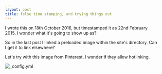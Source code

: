 ```yaml
---
layout: post
title: false time stamping, and trying things out
---
```


I wrote this on 18th October 2016, but timestamped it as 22nd February 2015. I wonder what it's going to show up as?

So in the last post I linked a preloaded image within the site's directory. Can I get it to link elsewhere?

Let's try with this image from Pinterest. I wonder if they allow hotlinking.

![_config.yml](https://s-media-cache-ak0.pinimg.com/564x/ab/dd/bd/abddbd02f1ceaf3f434101e3fe8c0eb2.jpg)
